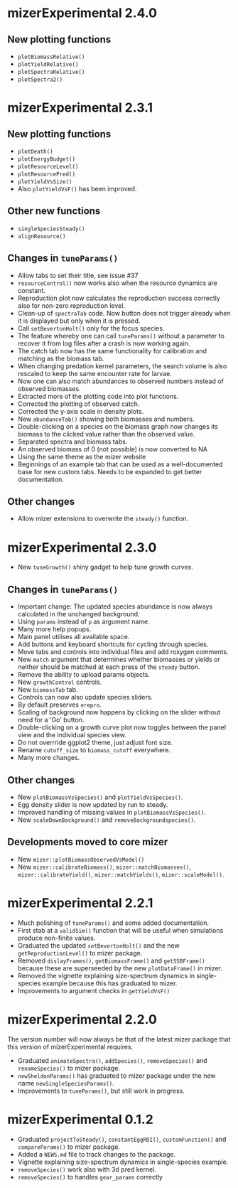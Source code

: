 # mizerExperimental 2.4.0

## New plotting functions

* `plotBiomassRelative()`
* `plotYieldRelative()`
* `plotSpectraRelative()`
* `plotSpectra2()`

# mizerExperimental 2.3.1

## New plotting functions

* `plotDeath()`
* `plotEnergyBudget()`
* `plotResourceLevel()`
* `plotResourcePred()`
* `plotYieldVsSize()`
* Also `plotYieldVsF()` has been improved.

## Other new functions

* `singleSpeciesSteady()`
* `alignResource()`

## Changes in `tuneParams()`
* Allow tabs to set their title, see issue #37
* `resourceControl()` now works also when the resource dynamics are constant.
* Reproduction plot now calculates the reproduction success correctly also for
  non-zero reproduction level.
* Clean-up of `spectraTab` code. Now button does not trigger already when it is
  displayed but only when it is pressed.
* Call `setBevertonHolt()` only for the focus species.
* The feature whereby one can call `tuneParams()` without a parameter to recover
  it from log files after a crash is now working again.
* The catch tab now has the same functionality for calibration and matching as
  the biomass tab.
* When changing predation kernel parameters, the search volume is also 
  rescaled to keep the same encounter rate for larvae.
* Now one can also match abundances to observed numbers instead of observed
  biomasses.
* Extracted more of the plotting code into plot functions.
* Corrected the plotting of observed catch.
* Corrected the y-axis scale in density plots.
* New `abundanceTab()` showing both biomasses and numbers.
* Double-clicking on a species on the biomass graph now changes its biomass to
  the clicked value rather than the observed value.
* Separated spectra and biomass tabs.
* An observed biomass of 0 (not possible) is now converted to NA
* Using the same theme as the mizer website
* Beginnings of an example tab that can be used as a well-documented base for
  new custom tabs. Needs to be expanded to get better documentation.

## Other changes
* Allow mizer extensions to overwrite the `steady()` function.



# mizerExperimental 2.3.0

* New `tuneGrowth()` shiny gadget to help tune growth curves.

## Changes in `tuneParams()`

* Important change: The updated species abundance is now always calculated in
the unchanged background.
* Using `params` instead of `p` as argument name.
* Many more help popups.
* Main panel utilises all available space.
* Add buttons and keyboard shortcuts for cycling through species.
* Move tabs and controls into individual files and add roxygen comments.
* New `match` argument that determines whether biomasses or yields or neither
should be matched at each press of the `steady` button.
* Remove the ability to upload params objects.
* New `growthControl` controls.
* New `biomassTab` tab.
* Controls can now also update species sliders.
* By default preserves `erepro`.
* Scaling of background now happens by clicking on the slider without need for
a 'Go' button.
* Double-clicking on a growth curve plot now toggles between the panel view and
the individual species view.
* Do not overrride ggplot2 theme, just adjust font size.
* Rename `cutoff_size` to `biomass_cutoff` everywhere.
* Many more changes.

## Other changes

* New `plotBiomassVsSpecies()` and `plotYieldVsSpecies()`.
* Egg density slider is now updated by run to steady.
* Improved handling of missing values in `plotBiomassVsSpecies()`.
* New `scaleDownBackground()` and `removeBackgroundspecies()`.

## Developments moved to core mizer
* New `mizer::plotBiomassObservedVsModel()`
* New `mizer::calibrateBiomass()`, `mizer::matchBiomasses()`, `mizer::calibrateYield()`,
`mizer::matchYields()`, `mizer::scaleModel()`.


# mizerExperimental 2.2.1

* Much polishing of `tuneParams()` and some added documentation.
* First stab at a `validSim()` function that will be useful when simulations
  produce non-finite values.
* Graduated the updated `setBevertonHolt()` and the new `getReproductionLevel()`
  to mizer package.
* Removed `dislayFrames()`, `getBiomassFrame()` and `getSSBFrame()` because
  these are superseeded by the new `plotDataFrame()` in mizer.
* Removed the vignette explaining size-spectrum dynamics in single-species 
  example because this has graduated to mizer.
* Improvements to argument checks in `getYieldVsF()`

# mizerExperimental 2.2.0

The version number will now always be that of the latest mizer package that
this version of mizerExperimental requires.

* Graduated `animateSpectra()`, `addSpecies()`, `removeSpecies()` and
  `renameSpecies()` to mizer package.
* `newSheldonParams()` has graduated to mizer package under the new name
  `newSingleSpeciesParams()`.
* Improvements to `tuneParams()`, but still work in progress.


# mizerExperimental 0.1.2

* Graduated `projectToSteady()`, `constantEggRDI()`, `customFunction()`
  and `compareParams()` to mizer package.
* Added a `NEWS.md` file to track changes to the package.
* Vignette explaining size-spectrum dynamics in single-species example.
* `removeSpecies()` work also with 3d pred kernel.
* `removeSpecies()` to handles `gear_params` correctly
